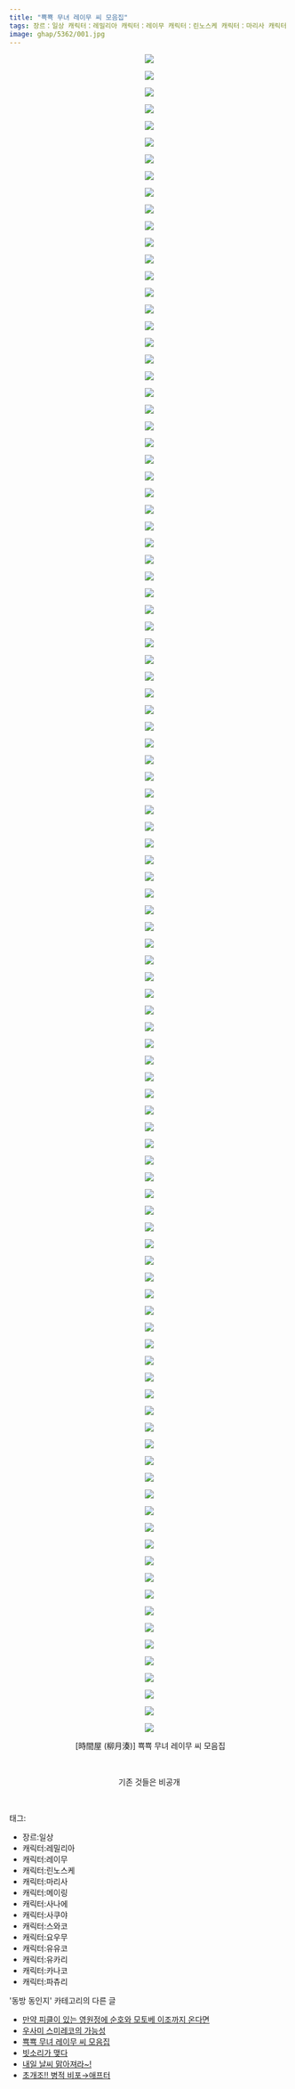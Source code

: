 ```yaml
---
title: "뾱뾱 무녀 레이무 씨 모음집"
tags: 장르：일상 캐릭터：레밀리아 캐릭터：레이무 캐릭터：린노스케 캐릭터：마리사 캐릭터：메이링 캐릭터：사나에 캐릭터：사쿠야 캐릭터：스와코 캐릭터：요우무 캐릭터：유유코 캐릭터：유카리 캐릭터：카나코 캐릭터：파츄리 時間屋 柳月湊 동방_동인지
image: ghap/5362/001.jpg
---
```

<div class="article">
<p style="text-align: center; clear: none; float: none;"><img src="{{ site.nasurl }}/ghap/5362/001.jpg"/></p>
<p style="text-align: center; clear: none; float: none;"><img src="{{ site.nasurl }}/ghap/5362/002.jpg"/></p>
<p style="text-align: center; clear: none; float: none;"><img src="{{ site.nasurl }}/ghap/5362/003.jpg"/></p>
<p style="text-align: center; clear: none; float: none;"><img src="{{ site.nasurl }}/ghap/5362/004.jpg"/></p>
<p style="text-align: center; clear: none; float: none;"><img src="{{ site.nasurl }}/ghap/5362/005.jpg"/></p>
<p style="text-align: center; clear: none; float: none;"><img src="{{ site.nasurl }}/ghap/5362/006.jpg"/></p>
<p style="text-align: center; clear: none; float: none;"><img src="{{ site.nasurl }}/ghap/5362/007.jpg"/></p>
<p style="text-align: center; clear: none; float: none;"><img src="{{ site.nasurl }}/ghap/5362/008.jpg"/></p>
<p style="text-align: center; clear: none; float: none;"><img src="{{ site.nasurl }}/ghap/5362/009.jpg"/></p>
<p style="text-align: center; clear: none; float: none;"><img src="{{ site.nasurl }}/ghap/5362/010.jpg"/></p>
<p style="text-align: center; clear: none; float: none;"><img src="{{ site.nasurl }}/ghap/5362/011.jpg"/></p>
<p style="text-align: center; clear: none; float: none;"><img src="{{ site.nasurl }}/ghap/5362/012.jpg"/></p>
<p style="text-align: center; clear: none; float: none;"><img src="{{ site.nasurl }}/ghap/5362/013.jpg"/></p>
<p style="text-align: center; clear: none; float: none;"><img src="{{ site.nasurl }}/ghap/5362/014.jpg"/></p>
<p style="text-align: center; clear: none; float: none;"><img src="{{ site.nasurl }}/ghap/5362/015.jpg"/></p>
<p style="text-align: center; clear: none; float: none;"><img src="{{ site.nasurl }}/ghap/5362/016.jpg"/></p>
<p style="text-align: center; clear: none; float: none;"><img src="{{ site.nasurl }}/ghap/5362/017.jpg"/></p>
<p style="text-align: center; clear: none; float: none;"><img src="{{ site.nasurl }}/ghap/5362/018.jpg"/></p>
<p style="text-align: center; clear: none; float: none;"><img src="{{ site.nasurl }}/ghap/5362/019.jpg"/></p>
<p style="text-align: center; clear: none; float: none;"><img src="{{ site.nasurl }}/ghap/5362/020.jpg"/></p>
<p style="text-align: center; clear: none; float: none;"><img src="{{ site.nasurl }}/ghap/5362/021.jpg"/></p>
<p style="text-align: center; clear: none; float: none;"><img src="{{ site.nasurl }}/ghap/5362/022.jpg"/></p>
<p style="text-align: center; clear: none; float: none;"><img src="{{ site.nasurl }}/ghap/5362/023.jpg"/></p>
<p style="text-align: center; clear: none; float: none;"><img src="{{ site.nasurl }}/ghap/5362/024.jpg"/></p>
<p style="text-align: center; clear: none; float: none;"><img src="{{ site.nasurl }}/ghap/5362/025.jpg"/></p>
<p style="text-align: center; clear: none; float: none;"><img src="{{ site.nasurl }}/ghap/5362/026.jpg"/></p>
<p style="text-align: center; clear: none; float: none;"><img src="{{ site.nasurl }}/ghap/5362/027.jpg"/></p>
<p style="text-align: center; clear: none; float: none;"><img src="{{ site.nasurl }}/ghap/5362/028.jpg"/></p>
<p style="text-align: center; clear: none; float: none;"><img src="{{ site.nasurl }}/ghap/5362/029.jpg"/></p>
<p style="text-align: center; clear: none; float: none;"><img src="{{ site.nasurl }}/ghap/5362/030.jpg"/></p>
<p style="text-align: center; clear: none; float: none;"><img src="{{ site.nasurl }}/ghap/5362/031.jpg"/></p>
<p style="text-align: center; clear: none; float: none;"><img src="{{ site.nasurl }}/ghap/5362/032.jpg"/></p>
<p style="text-align: center; clear: none; float: none;"><img src="{{ site.nasurl }}/ghap/5362/033.jpg"/></p>
<p style="text-align: center; clear: none; float: none;"><img src="{{ site.nasurl }}/ghap/5362/034.jpg"/></p>
<p style="text-align: center; clear: none; float: none;"><img src="{{ site.nasurl }}/ghap/5362/035.jpg"/></p>
<p style="text-align: center; clear: none; float: none;"><img src="{{ site.nasurl }}/ghap/5362/036.jpg"/></p>
<p style="text-align: center; clear: none; float: none;"><img src="{{ site.nasurl }}/ghap/5362/037.jpg"/></p>
<p style="text-align: center; clear: none; float: none;"><img src="{{ site.nasurl }}/ghap/5362/038.jpg"/></p>
<p style="text-align: center; clear: none; float: none;"><img src="{{ site.nasurl }}/ghap/5362/039.jpg"/></p>
<p style="text-align: center; clear: none; float: none;"><img src="{{ site.nasurl }}/ghap/5362/040.jpg"/></p>
<p style="text-align: center; clear: none; float: none;"><img src="{{ site.nasurl }}/ghap/5362/041.jpg"/></p>
<p style="text-align: center; clear: none; float: none;"><img src="{{ site.nasurl }}/ghap/5362/042.jpg"/></p>
<p style="text-align: center; clear: none; float: none;"><img src="{{ site.nasurl }}/ghap/5362/043.jpg"/></p>
<p style="text-align: center; clear: none; float: none;"><img src="{{ site.nasurl }}/ghap/5362/044.jpg"/></p>
<p style="text-align: center; clear: none; float: none;"><img src="{{ site.nasurl }}/ghap/5362/045.jpg"/></p>
<p style="text-align: center; clear: none; float: none;"><img src="{{ site.nasurl }}/ghap/5362/046.jpg"/></p>
<p style="text-align: center; clear: none; float: none;"><img src="{{ site.nasurl }}/ghap/5362/047.jpg"/></p>
<p style="text-align: center; clear: none; float: none;"><img src="{{ site.nasurl }}/ghap/5362/048.jpg"/></p>
<p style="text-align: center; clear: none; float: none;"><img src="{{ site.nasurl }}/ghap/5362/049.jpg"/></p>
<p style="text-align: center; clear: none; float: none;"><img src="{{ site.nasurl }}/ghap/5362/050.jpg"/></p>
<p style="text-align: center; clear: none; float: none;"><img src="{{ site.nasurl }}/ghap/5362/051.jpg"/></p>
<p style="text-align: center; clear: none; float: none;"><img src="{{ site.nasurl }}/ghap/5362/052.jpg"/></p>
<p style="text-align: center; clear: none; float: none;"><img src="{{ site.nasurl }}/ghap/5362/053.jpg"/></p>
<p style="text-align: center; clear: none; float: none;"><img src="{{ site.nasurl }}/ghap/5362/054.jpg"/></p>
<p style="text-align: center; clear: none; float: none;"><img src="{{ site.nasurl }}/ghap/5362/055.jpg"/></p>
<p style="text-align: center; clear: none; float: none;"><img src="{{ site.nasurl }}/ghap/5362/056.jpg"/></p>
<p style="text-align: center; clear: none; float: none;"><img src="{{ site.nasurl }}/ghap/5362/057.jpg"/></p>
<p style="text-align: center; clear: none; float: none;"><img src="{{ site.nasurl }}/ghap/5362/058.jpg"/></p>
<p style="text-align: center; clear: none; float: none;"><img src="{{ site.nasurl }}/ghap/5362/059.jpg"/></p>
<p style="text-align: center; clear: none; float: none;"><img src="{{ site.nasurl }}/ghap/5362/060.jpg"/></p>
<p style="text-align: center; clear: none; float: none;"><img src="{{ site.nasurl }}/ghap/5362/061.jpg"/></p>
<p style="text-align: center; clear: none; float: none;"><img src="{{ site.nasurl }}/ghap/5362/062.jpg"/></p>
<p style="text-align: center; clear: none; float: none;"><img src="{{ site.nasurl }}/ghap/5362/063.jpg"/></p>
<p style="text-align: center; clear: none; float: none;"><img src="{{ site.nasurl }}/ghap/5362/064.jpg"/></p>
<p style="text-align: center; clear: none; float: none;"><img src="{{ site.nasurl }}/ghap/5362/065.jpg"/></p>
<p style="text-align: center; clear: none; float: none;"><img src="{{ site.nasurl }}/ghap/5362/066.jpg"/></p>
<p style="text-align: center; clear: none; float: none;"><img src="{{ site.nasurl }}/ghap/5362/067.jpg"/></p>
<p style="text-align: center; clear: none; float: none;"><img src="{{ site.nasurl }}/ghap/5362/068.jpg"/></p>
<p style="text-align: center; clear: none; float: none;"><img src="{{ site.nasurl }}/ghap/5362/069.jpg"/></p>
<p style="text-align: center; clear: none; float: none;"><img src="{{ site.nasurl }}/ghap/5362/070.jpg"/></p>
<p style="text-align: center; clear: none; float: none;"><img src="{{ site.nasurl }}/ghap/5362/071.jpg"/></p>
<p style="text-align: center; clear: none; float: none;"><img src="{{ site.nasurl }}/ghap/5362/072.jpg"/></p>
<p style="text-align: center; clear: none; float: none;"><img src="{{ site.nasurl }}/ghap/5362/073.jpg"/></p>
<p style="text-align: center; clear: none; float: none;"><img src="{{ site.nasurl }}/ghap/5362/074.jpg"/></p>
<p style="text-align: center; clear: none; float: none;"><img src="{{ site.nasurl }}/ghap/5362/075.jpg"/></p>
<p style="text-align: center; clear: none; float: none;"><img src="{{ site.nasurl }}/ghap/5362/076.jpg"/></p>
<p style="text-align: center; clear: none; float: none;"><img src="{{ site.nasurl }}/ghap/5362/077.jpg"/></p>
<p style="text-align: center; clear: none; float: none;"><img src="{{ site.nasurl }}/ghap/5362/078.jpg"/></p>
<p style="text-align: center; clear: none; float: none;"><img src="{{ site.nasurl }}/ghap/5362/079.jpg"/></p>
<p style="text-align: center; clear: none; float: none;"><img src="{{ site.nasurl }}/ghap/5362/080.jpg"/></p>
<p style="text-align: center; clear: none; float: none;"><img src="{{ site.nasurl }}/ghap/5362/081.jpg"/></p>
<p style="text-align: center; clear: none; float: none;"><img src="{{ site.nasurl }}/ghap/5362/082.jpg"/></p>
<p style="text-align: center; clear: none; float: none;"><img src="{{ site.nasurl }}/ghap/5362/083.jpg"/></p>
<p style="text-align: center; clear: none; float: none;"><img src="{{ site.nasurl }}/ghap/5362/084.jpg"/></p>
<p style="text-align: center; clear: none; float: none;"><img src="{{ site.nasurl }}/ghap/5362/085.jpg"/></p>
<p style="text-align: center; clear: none; float: none;"><img src="{{ site.nasurl }}/ghap/5362/086.jpg"/></p>
<p style="text-align: center; clear: none; float: none;"><img src="{{ site.nasurl }}/ghap/5362/087.jpg"/></p>
<p style="text-align: center; clear: none; float: none;"><img src="{{ site.nasurl }}/ghap/5362/088.jpg"/></p>
<p style="text-align: center; clear: none; float: none;"><img src="{{ site.nasurl }}/ghap/5362/089.jpg"/></p>
<p style="text-align: center; clear: none; float: none;"><img src="{{ site.nasurl }}/ghap/5362/090.jpg"/></p>
<p style="text-align: center; clear: none; float: none;"><img src="{{ site.nasurl }}/ghap/5362/091.jpg"/></p>
<p style="text-align: center; clear: none; float: none;"><img src="{{ site.nasurl }}/ghap/5362/092.jpg"/></p>
<p style="text-align: center; clear: none; float: none;"><img src="{{ site.nasurl }}/ghap/5362/093.jpg"/></p>
<p style="text-align: center; clear: none; float: none;"><img src="{{ site.nasurl }}/ghap/5362/094.jpg"/></p>
<p style="text-align: center; clear: none; float: none;"><img src="{{ site.nasurl }}/ghap/5362/095.jpg"/></p>
<p style="text-align: center; clear: none; float: none;"><img src="{{ site.nasurl }}/ghap/5362/096.jpg"/></p>
<p style="text-align: center; clear: none; float: none;"><img src="{{ site.nasurl }}/ghap/5362/097.jpg"/></p>
<p style="text-align: center; clear: none; float: none;"><img src="{{ site.nasurl }}/ghap/5362/098.jpg"/></p>
<p style="text-align: center; clear: none; float: none;"><img src="{{ site.nasurl }}/ghap/5362/099.jpg"/></p>
<p style="text-align: center; clear: none; float: none;"><img src="{{ site.nasurl }}/ghap/5362/100.jpg"/></p>
<p style="text-align: center; clear: none; float: none;"><img src="{{ site.nasurl }}/ghap/5362/101.jpg"/></p>
<p style="text-align: center; clear: none; float: none;"> [時間屋 (柳月湊)] 뾱뾱 무녀 레이무 씨 모음집</p>
<p style="text-align: center; clear: none; float: none;"><br/></p>
<p style="text-align: center; clear: none; float: none;">기존 것들은 비공개</p>
<p><br/></p>
</div><div class="tagTrail">
<p>태그: </p>
<ul>
<li>장르:일상</li>
<li>캐릭터:레밀리아</li>
<li>캐릭터:레이무</li>
<li>캐릭터:린노스케</li>
<li>캐릭터:마리사</li>
<li>캐릭터:메이링</li>
<li>캐릭터:사나에</li>
<li>캐릭터:사쿠야</li>
<li>캐릭터:스와코</li>
<li>캐릭터:요우무</li>
<li>캐릭터:유유코</li>
<li>캐릭터:유카리</li>
<li>캐릭터:카나코</li>
<li>캐릭터:파츄리</li>
</ul>
</div><div class="another">
<p>'동방 동인지' 카테고리의 다른 글</p>
<ul>
<li><a href="/2018-12-26-ghap_5447">만약 피클이 있는 영원정에 순호와 모토베 이조까지 온다면</a></li>
<li><a href="/2018-12-21-ghap_5376">우사미 스미레코의 가능성</a></li>
<li><a href="/2018-12-18-ghap_5362">뾱뾱 무녀 레이무 씨 모음집</a></li>
<li><a href="/2018-12-16-ghap_5360">빗소리가 맺다</a></li>
<li><a href="/2018-12-16-ghap_5359">내일 날씨 맑아져라~!</a></li>
<li><a href="/2018-12-13-ghap_5341">초개조!! 병적 비포→애프터</a></li>
</ul>
</div>